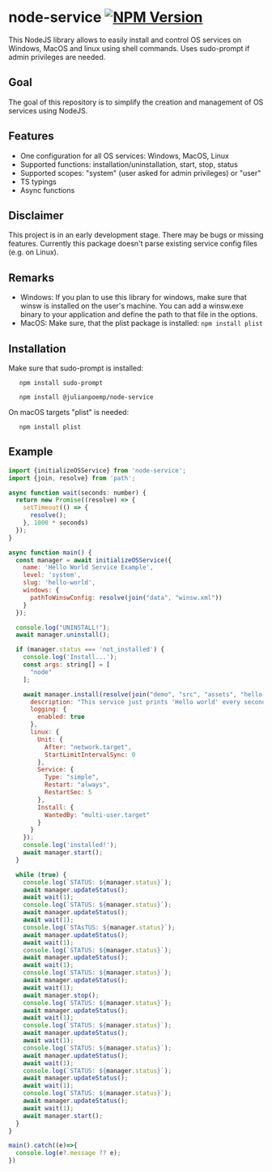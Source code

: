 <h1>node-service <a href="https://www.npmjs.com/package/@julianpoemp/node-service?activeTab=readme"><img alt="NPM Version" src="https://img.shields.io/npm/v/@julianpoemp/node-service"></a></h1>

This NodeJS library allows to easily install and control OS services on Windows, MacOS and linux using shell commands. Uses sudo-prompt if admin privileges are needed.

## Goal
The goal of this repository is to simplify the creation and management of OS services using NodeJS.

## Features

- One configuration for all OS services: Windows, MacOS, Linux
- Supported functions: installation/uninstallation, start, stop, status
- Supported scopes: "system" (user asked for admin privileges) or "user"
- TS typings
- Async functions

## Disclaimer

This project is in an early development stage. There may be bugs or missing features. Currently this package doesn't parse existing service config files (e.g. on Linux).

## Remarks

- Windows: If you plan to use this library for windows, make sure that winsw is installed on the user's machine. You can add a winsw.exe binary to your application and define the path to that file in the options.
- MacOS: Make sure, that the plist package is installed: `npm install plist`

## Installation

Make sure that sudo-prompt is installed:

```shell
   npm install sudo-prompt
```

```shell
   npm install @julianpoemp/node-service
```

On macOS targets "plist" is needed:

```shell
   npm install plist
```

## Example

````javascript
import {initializeOSService} from 'node-service';
import {join, resolve} from 'path';

async function wait(seconds: number) {
  return new Promise((resolve) => {
    setTimeout(() => {
      resolve();
    }, 1000 * seconds)
  });
}

async function main() {
  const manager = await initializeOSService({
    name: 'Hello World Service Example',
    level: 'system',
    slug: 'hello-world',
    windows: {
      pathToWinswConfig: resolve(join("data", "winsw.xml"))
    }
  });

  console.log("UNINSTALL!");
  await manager.uninstall();

  if (manager.status === 'not_installed') {
    console.log('Install...');
    const args: string[] = [
      "node"
    ];

    await manager.install(resolve(join("demo", "src", "assets", "hello-world.js")), args, {
      description: "This service just prints 'Hello world' every second.",
      logging: {
        enabled: true
      },
      linux: {
        Unit: {
          After: "network.target",
          StartLimitIntervalSync: 0
        },
        Service: {
          Type: "simple",
          Restart: "always",
          RestartSec: 5
        },
        Install: {
          WantedBy: "multi-user.target"
        }
      }
    });
    console.log('installed!');
    await manager.start();
  }

  while (true) {
    console.log(`STATUS: ${manager.status}`);
    await manager.updateStatus();
    await wait(1);
    console.log(`STATUS: ${manager.status}`);
    await manager.updateStatus();
    await wait(1);
    console.log(`STAsTUS: ${manager.status}`);
    await manager.updateStatus();
    await wait(1);
    console.log(`STATUS: ${manager.status}`);
    await manager.updateStatus();
    await wait(1);
    console.log(`STATUS: ${manager.status}`);
    await manager.updateStatus();
    await wait(1);
    await manager.stop();
    console.log(`STATUS: ${manager.status}`);
    await manager.updateStatus();
    await wait(1);
    console.log(`STATUS: ${manager.status}`);
    await manager.updateStatus();
    await wait(1);
    console.log(`STATUS: ${manager.status}`);
    await manager.updateStatus();
    await wait(1);
    console.log(`STATUS: ${manager.status}`);
    await manager.updateStatus();
    await wait(1);
    console.log(`STATUS: ${manager.status}`);
    await manager.updateStatus();
    await wait(1);
    await manager.start();
  }
}

main().catch((e)=>{
  console.log(e?.message ?? e);
})
````
